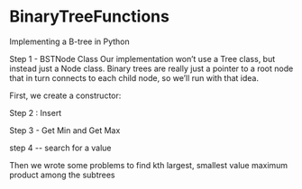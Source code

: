 # BinaryTreeFunctions

Implementing a B-tree in Python 


Step 1 - BSTNode Class 
Our implementation won’t use a Tree class, but instead just a Node class. Binary trees are really just a pointer to a root node that in turn connects to each child node, so we’ll run with that idea.

First, we create a constructor:

Step 2 : Insert 


Step 3 - Get Min and Get Max

step 4 -- search for a value

Then we wrote some problems to find kth largest, smallest value
maximum product among the subtrees
